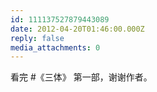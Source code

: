 ```yaml
---
id: 111137527879443089
date: 2012-04-20T01:46:00.000Z
reply: false
media_attachments: 0
---
```


看完 #《三体》 第一部，谢谢作者。 ​​​​

